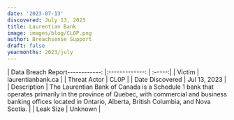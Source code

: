 ```yaml
---
date: '2023-07-13'
discovered: July 13, 2023
title: Laurentian Bank
image: images/blog/CL0P.png
author: Breachsense Support
draft: false
yearmonths: 2023/july
---
```


| Data Breach Report------------:     |:-------------:    | :-----:|
| Victim      | laurentianbank.ca      | 
| Threat Actor      | CL0P      | 
| Date Discovered      | Jul 13, 2023      | 
| Description      | The Laurentian Bank of Canada is a Schedule 1 bank that operates primarily in the province of Quebec, with commercial and business banking offices located in Ontario, Alberta, British Columbia, and Nova Scotia.      | 
| Leak Size      | Unknown      | 

